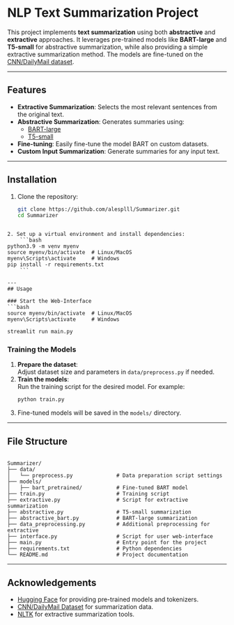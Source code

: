 
# NLP Text Summarization Project

This project implements **text summarization** using both **abstractive** and **extractive** approaches. It leverages pre-trained models like **BART-large** and **T5-small** for abstractive summarization, while also providing a simple extractive summarization method. The models are fine-tuned on the [CNN/DailyMail dataset](https://huggingface.co/datasets/cnn_dailymail). 

---
## Features
- **Extractive Summarization**: Selects the most relevant sentences from the original text.
- **Abstractive Summarization**: Generates summaries using:
  - [BART-large](https://huggingface.co/facebook/bart-large)
  - [T5-small](https://huggingface.co/google/t5-small)
- **Fine-tuning**: Easily fine-tune the model BART on custom datasets.
- **Custom Input Summarization**: Generate summaries for any input text.

---
## Installation

1. Clone the repository:
   ```bash
   git clone https://github.com/alesplll/Summarizer.git
   cd Summarizer
```

2. Set up a virtual environment and install dependencies:
    ```bash
python3.9 -m venv myenv
source myenv/bin/activate  # Linux/MacOS
myenv\Scripts\activate     # Windows
pip install -r requirements.txt
    ```

---
## Usage

### Start the Web-Interface
```bash
source myenv/bin/activate  # Linux/MacOS
myenv\Scripts\activate     # Windows
```

```bash
streamlit run main.py
```
### Training the Models
1. **Prepare the dataset**:  
    Adjust dataset size and parameters in `data/preprocess.py` if needed.
2. **Train the models**:  
    Run the training script for the desired model. For example:
    ```bash
    python train.py
    ```
3. Fine-tuned models will be saved in the `models/` directory.

---
## File Structure

```

Summarizer/ 
├── data/ 
│   └── preprocess.py              # Data preparation script settings
├── models/ 
│   ├── bart_pretrained/           # Fine-tuned BART model 
├── train.py                       # Training script 
├── extractive.py                  # Script for extractive summarization 
├── abstractive.py                 # T5-small summarization 
├── abstractive_bart.py            # BART-large summarization 
├── data_preprocessing.py          # Additional preprocessing for extractive
├── interface.py                   # Script for user web-interface 
├── main.py                        # Entry point for the project 
├── requirements.txt               # Python dependencies 
└── README.md                      # Project documentation
```

---
## Acknowledgements

- [Hugging Face](https://huggingface.co/) for providing pre-trained models and tokenizers.
- [CNN/DailyMail Dataset](https://huggingface.co/datasets/cnn_dailymail) for summarization data.
- [NLTK](https://www.nltk.org/) for extractive summarization tools.